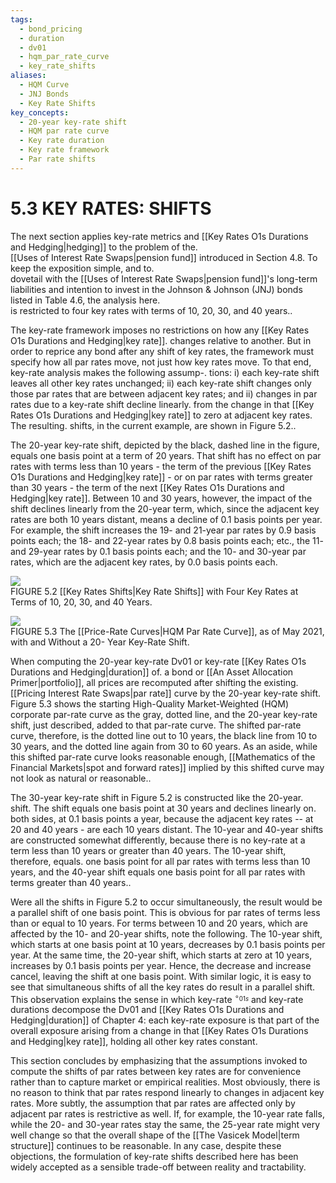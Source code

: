 ```yaml
---
tags:
  - bond_pricing
  - duration
  - dv01
  - hqm_par_rate_curve
  - key_rate_shifts
aliases:
  - HQM Curve
  - JNJ Bonds
  - Key Rate Shifts
key_concepts:
  - 20-year key-rate shift
  - HQM par rate curve
  - Key rate duration
  - Key rate framework
  - Par rate shifts
---
```


# 5.3 KEY RATES: SHIFTS  

The next section applies key-rate metrics and [[Key Rates O1s Durations and Hedging|hedging]] to the problem of the.   
[[Uses of Interest Rate Swaps|pension fund]] introduced in Section 4.8. To keep the exposition simple, and to.   
dovetail with the [[Uses of Interest Rate Swaps|pension fund]]'s long-term liabilities and intention to invest in the Johnson $\&$ Johnson (JNJ) bonds listed in Table 4.6, the analysis here.   
is restricted to four key rates with terms of 10, 20, 30, and 40 years..  

The key-rate framework imposes no restrictions on how any [[Key Rates O1s Durations and Hedging|key rate]]. changes relative to another. But in order to reprice any bond after any shift of key rates, the framework must specify how all par rates move, not just how key rates move. To that end, key-rate analysis makes the following assump-. tions: i) each key-rate shift leaves all other key rates unchanged; ii) each key-rate shift changes only those par rates that are between adjacent key rates; and ii) changes in par rates due to a key-rate shift decline linearly. from the change in that [[Key Rates O1s Durations and Hedging|key rate]] to zero at adjacent key rates. The resulting. shifts, in the current example, are shown in Figure 5.2..  

The 20-year key-rate shift, depicted by the black, dashed line in the figure, equals one basis point at a term of 20 years. That shift has no effect on par rates with terms less than 10 years - the term of the previous [[Key Rates O1s Durations and Hedging|key rate]] - or on par rates with terms greater than 30 years - the term of the next [[Key Rates O1s Durations and Hedging|key rate]]. Between 10 and 30 years, however, the impact of the shift declines linearly from the 20-year term, which, since the adjacent key rates are both 10 years distant, means a decline of 0.1 basis points per year. For example, the shift increases the 19- and 21-year par rates by 0.9 basis points each; the 18- and 22-year rates by 0.8 basis points each; etc., the 11- and 29-year rates by 0.1 basis points each; and the 10- and 30-year par rates, which are the adjacent key rates, by 0.0 basis points each.  

![](e323b7819f8cc02a99bec1e6a6206385c80e5230bd279d728ee337aa827173a5.jpg)  
FIGURE 5.2  [[Key Rates Shifts|Key Rate Shifts]] with Four Key Rates at Terms of 10, 20, 30, and 40 Years.  

![](47046b21390abda98b945cc5d8b5b8e4635f8cd1194d8b91e82ec86b46bacba0.jpg)  
FIGURE 5.3 The [[Price-Rate Curves|HQM Par Rate Curve]], as of May 2021, with and Without a 20- Year Key-Rate Shift.  

When computing the 20-year key-rate Dv01 or key-rate [[Key Rates O1s Durations and Hedging|duration]] of. a bond or [[An Asset Allocation Primer|portfolio]], all prices are recomputed after shifting the existing. [[Pricing Interest Rate Swaps|par rate]] curve by the 20-year key-rate shift. Figure 5.3 shows the starting High-Quality Market-Weighted (HQM) corporate par-rate curve as the gray, dotted line, and the 20-year key-rate shift, just described, added to that par-rate curve. The shifted par-rate curve, therefore, is the dotted line out to 10 years, the black line from 10 to 30 years, and the dotted line again from 30 to 60 years. As an aside, while this shifted par-rate curve looks reasonable enough, [[Mathematics of the Financial Markets|spot and forward rates]] implied by this shifted curve may not look as natural or reasonable..  

The 30-year key-rate shift in Figure 5.2 is constructed like the 20-year. shift. The shift equals one basis point at 30 years and declines linearly on. both sides, at 0.1 basis points a year, because the adjacent key rates -- at 20 and 40 years - are each 10 years distant. The 10-year and 40-year shifts are constructed somewhat differently, because there is no key-rate at a term less than 10 years or greater than 40 years. The 10-year shift, therefore, equals. one basis point for all par rates with terms less than 10 years, and the 40-year shift equals one basis point for all par rates with terms greater than 40 years..  

Were all the shifts in Figure 5.2 to occur simultaneously, the result would be a parallel shift of one basis point. This is obvious for par rates of terms less than or equal to 10 years. For terms between 10 and 20 years, which are affected by the 10- and 20-year shifts, note the following. The 10-year shift, which starts at one basis point at 10 years, decreases by 0.1 basis points per year. At the same time, the 20-year shift, which starts at zero at 10 years, increases by 0.1 basis points per year. Hence, the decrease and increase cancel, leaving the shift at one basis point. With similar logic, it is easy to see that simultaneous shifts of all the key rates do result in a parallel shift. This observation explains the sense in which key-rate $^{\circ_{01s}}$ and key-rate durations decompose the Dv01 and [[Key Rates O1s Durations and Hedging|duration]] of Chapter 4: each key-rate exposure is that part of the overall exposure arising from a change in that [[Key Rates O1s Durations and Hedging|key rate]], holding all other key rates constant.  

This section concludes by emphasizing that the assumptions invoked to compute the shifts of par rates between key rates are for convenience rather than to capture market or empirical realities. Most obviously, there is no reason to think that par rates respond linearly to changes in adjacent key rates. More subtly, the assumption that par rates are affected only by adjacent par rates is restrictive as well. If, for example, the 10-year rate falls, while the 20- and 30-year rates stay the same, the 25-year rate might very well change so that the overall shape of the [[The Vasicek Model|term structure]] continues to be reasonable. In any case, despite these objections, the formulation of key-rate shifts described here has been widely accepted as a sensible trade-off between reality and tractability.  